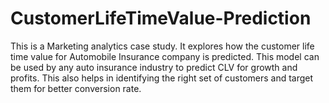 # CustomerLifeTimeValue-Prediction
This is a Marketing analytics case study. It explores how the customer life time value for Automobile Insurance company is predicted. This model can be used by any auto insurance industry to predict CLV for growth and profits. This also helps in identifying the right set of customers and target them for better conversion rate.

